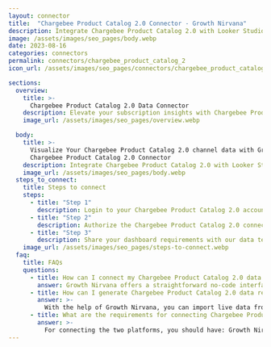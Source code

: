 ```yaml
---
layout: connector
title:  "Chargebee Product Catalog 2.0 Connector - Growth Nirvana"
description: Integrate Chargebee Product Catalog 2.0 with Looker Studio for comprehensive subscription analytics that guide your growth strategies.
image: /assets/images/seo_pages/body.webp
date: 2023-08-16
categories: connectors
permalink: connectors/chargebee_product_catalog_2
icon_url: /assets/images/seo_pages/connectors/chargebee_product_catalog_2

sections:
  overview:
    title: >-
      Chargebee Product Catalog 2.0 Data Connector
    description: Elevate your subscription insights with Chargebee Product Catalog 2.0 integration. Seamlessly merge product and subscription data from Chargebee with Looker Studio's analytical capabilities, unlocking insights that drive pricing strategies, customer experiences, and growth.
    image_url: /assets/images/seo_pages/overview.webp

  body:
    title: >-
      Visualize Your Chargebee Product Catalog 2.0 channel data with Growth Nirvana's
      Chargebee Product Catalog 2.0 Connector
    description: Integrate Chargebee Product Catalog 2.0 with Looker Studio for comprehensive subscription analytics that guide your growth strategies.
    image_url: /assets/images/seo_pages/body.webp
  steps_to_connect:
    title: Steps to connect
    steps:
      - title: "Step 1"
        description: Login to your Chargebee Product Catalog 2.0 account
      - title: "Step 2"
        description: Authorize the Chargebee Product Catalog 2.0 connection to send data to Growth Nirvana
      - title: "Step 3"
        description: Share your dashboard requirements with our data team. We will build the report for you.
    image_url: /assets/images/seo_pages/steps-to-connect.webp
  faq:
    title: FAQs
    questions:
      - title: How can I connect my Chargebee Product Catalog 2.0 data to Google Data Studio/Looker Studio?
        answer: Growth Nirvana offers a straightforward no-code interface to connect to Chargebee Product Catalog 2.0 data sources.
      - title: How can I generate Chargebee Product Catalog 2.0 data reports in Looker Studio?
        answer: >-
          With the help of Growth Nirvana, you can import live data from Chargebee Product Catalog 2.0 into Looker Studio. These data can be viewed in charts, tables, and dashboards to generate branded reports that can be shared instantly.
      - title: What are the requirements for connecting Chargebee Product Catalog 2.0 and Looker Studio?
        answer: >-
          For connecting the two platforms, you should have: Growth Nirvana Account and Chargebee Product Catalog 2.0 Ads Account
---
```

